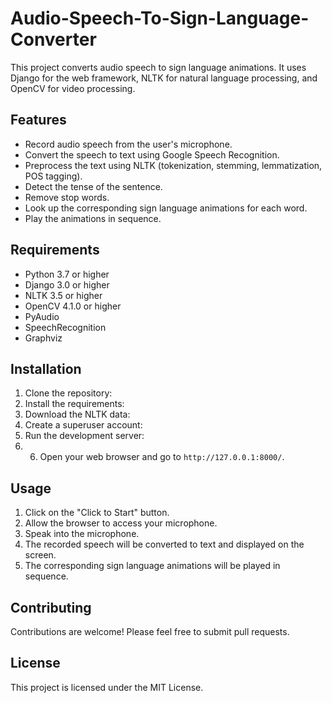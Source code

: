 # Audio-Speech-To-Sign-Language-Converter

This project converts audio speech to sign language animations. It uses Django for the web framework, NLTK for natural language processing, and OpenCV for video processing.

## Features

* Record audio speech from the user's microphone.
* Convert the speech to text using Google Speech Recognition.
* Preprocess the text using NLTK (tokenization, stemming, lemmatization, POS tagging).
* Detect the tense of the sentence.
* Remove stop words.
* Look up the corresponding sign language animations for each word.
* Play the animations in sequence.

## Requirements

* Python 3.7 or higher
* Django 3.0 or higher
* NLTK 3.5 or higher
* OpenCV 4.1.0 or higher
* PyAudio
* SpeechRecognition
* Graphviz

## Installation

1. Clone the repository:
2. Install the requirements:
3.  Download the NLTK data:
4. Create a superuser account:
5. Run the development server:
6. 6. Open your web browser and go to `http://127.0.0.1:8000/`.

## Usage

1. Click on the "Click to Start" button.
2. Allow the browser to access your microphone.
3. Speak into the microphone.
4. The recorded speech will be converted to text and displayed on the screen.
5. The corresponding sign language animations will be played in sequence.

## Contributing

Contributions are welcome! Please feel free to submit pull requests.

## License

This project is licensed under the MIT License.
